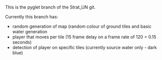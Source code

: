 This is the pyglet branch of the Strat_UN git.

Currently this branch has:
  - random generation of map (random colour of ground tiles and basic water generation
  - player that moves per tile (15 frame delay on a frame rate of 120 = 0.15 seconds)
  - detection of player on specific tiles (currently source water only - dark blue)
